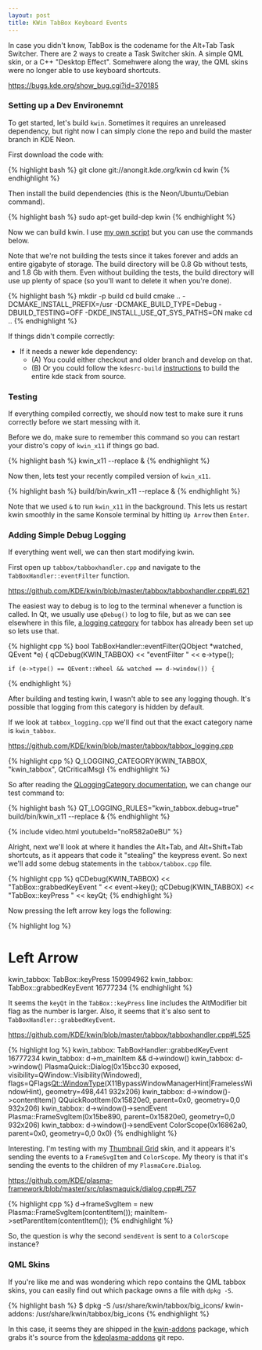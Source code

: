```yaml
---
layout: post
title: KWin TabBox Keyboard Events
---
```


In case you didn't know, TabBox is the codename for the Alt+Tab Task Switcher. There are 2 ways to create a Task Switcher skin. A simple QML skin, or a C++ "Desktop Effect". Somehwere along the way, the QML skins were no longer able to use keyboard shortcuts.

<https://bugs.kde.org/show_bug.cgi?id=370185>

### Setting up a Dev Environemnt

To get started, let's build `kwin`. Sometimes it requires an unreleased dependency, but right now I can simply clone the repo and build the master branch in KDE Neon.

First download the code with:

{% highlight bash %}
git clone git://anongit.kde.org/kwin
cd kwin
{% endhighlight %}

Then install the build dependencies (this is the Neon/Ubuntu/Debian command).

{% highlight bash %}
sudo apt-get build-dep kwin
{% endhighlight %}

Now we can build kwin. I use [my own script](https://gist.github.com/Zren/3f859c267ac1148aaedcf54a9bacb00f) but you can use the commands below.

Note that we're not building the tests since it takes forever and adds an entire gigabyte of storage. The build directory will be 0.8 Gb without tests, and 1.8 Gb with them. Even without building the tests, the build directory will use up plenty of space (so you'll want to delete it when you're done).

{% highlight bash %}
mkdir -p build
cd build
cmake .. -DCMAKE_INSTALL_PREFIX=/usr -DCMAKE_BUILD_TYPE=Debug -DBUILD_TESTING=OFF -DKDE_INSTALL_USE_QT_SYS_PATHS=ON
make
cd ..
{% endhighlight %}

If things didn't compile correctly:

* If it needs a newer kde dependency:
    * (A) You could either checkout and older branch and develop on that.
    * (B) Or you could follow the `kdesrc-build` [instructions](https://community.kde.org/Guidelines_and_HOWTOs/Build_from_source) to build the entire kde stack from source.

### Testing

If everything compiled correctly, we should now test to make sure it runs correctly before we start messing with it.

Before we do, make sure to remember this command so you can restart your distro's copy of `kwin_x11` if things go bad.

{% highlight bash %}
kwin_x11 --replace &
{% endhighlight %}

Now then, lets test your recently compiled version of `kwin_x11`.

{% highlight bash %}
build/bin/kwin_x11 --replace &
{% endhighlight %}

Note that we used `&` to run `kwin_x11` in the background. This lets us restart kwin smoothly in the same Konsole terminal by hitting `Up Arrow` then `Enter`.

### Adding Simple Debug Logging

If everything went well, we can then start modifying kwin.

First open up `tabbox/tabboxhandler.cpp` and navigate to the `TabBoxHandler::eventFilter` function.

<https://github.com/KDE/kwin/blob/master/tabbox/tabboxhandler.cpp#L621>

The easiest way to debug is to log to the terminal whenever a function is called. In Qt, we usually use `qDebug()` to log to file, but as we can see elsewhere in this file, [a logging category](http://doc.qt.io/qt-5/qloggingcategory.html) for tabbox has already been set up so lets use that.

{% highlight cpp %}
bool TabBoxHandler::eventFilter(QObject *watched, QEvent *e)
{
    qCDebug(KWIN_TABBOX) << "eventFilter " << e->type();

    if (e->type() == QEvent::Wheel && watched == d->window()) {
{% endhighlight %}

After building and testing kwin, I wasn't able to see any logging though. It's possible that logging from this category is hidden by default.

If we look at `tabbox_logging.cpp` we'll find out that the exact category name is `kwin_tabbox`.

<https://github.com/KDE/kwin/blob/master/tabbox/tabbox_logging.cpp>

{% highlight cpp %}
Q_LOGGING_CATEGORY(KWIN_TABBOX, "kwin_tabbox", QtCriticalMsg)
{% endhighlight %}

So after reading the [QLoggingCategory documentation](http://doc.qt.io/qt-5/qloggingcategory.html#logging-rules), we can change our test command to:

{% highlight bash %}
QT_LOGGING_RULES="kwin_tabbox.debug=true" build/bin/kwin_x11 --replace &
{% endhighlight %}

{% include video.html youtubeId="noR582a0eBU" %}

Alright, next we'll look at where it handles the Alt+Tab, and Alt+Shift+Tab shortcuts, as it appears that code it "stealing" the keypress event. So next we'll add some debug statements in the `tabbox/tabbox.cpp` file.

{% highlight cpp %}
qCDebug(KWIN_TABBOX) << "TabBox::grabbedKeyEvent " << event->key();
qCDebug(KWIN_TABBOX) << "TabBox::keyPress " << keyQt;
{% endhighlight %}

Now pressing the left arrow key logs the following:

{% highlight log %}
# Left Arrow
kwin_tabbox: TabBox::keyPress        150994962
kwin_tabbox: TabBox::grabbedKeyEvent  16777234
{% endhighlight %}

It seems the `keyQt` in the `TabBox::keyPress` line includes the AltModifier bit flag as the number is larger. Also, it seems that it's also sent to `TabBoxHandler::grabbedKeyEvent`.

<https://github.com/KDE/kwin/blob/master/tabbox/tabboxhandler.cpp#L525>

{% highlight log %}
kwin_tabbox: TabBoxHandler::grabbedKeyEvent 16777234
kwin_tabbox:     d->m_mainItem && d->window()
kwin_tabbox:     d->window() PlasmaQuick::Dialog(0x15bcc30 exposed, visibility=QWindow::Visibility(Windowed), flags=QFlags<Qt::WindowType>(X11BypassWindowManagerHint|FramelessWindowHint), geometry=498,441 932x206)
kwin_tabbox:     d->window()->contentItem() QQuickRootItem(0x15820e0, parent=0x0, geometry=0,0 932x206)
kwin_tabbox:     d->window()->sendEvent Plasma::FrameSvgItem(0x15be890, parent=0x15820e0, geometry=0,0 932x206)
kwin_tabbox:     d->window()->sendEvent ColorScope(0x16862a0, parent=0x0, geometry=0,0 0x0)
{% endhighlight %}

Interesting. I'm testing with my [Thumbnail Grid](https://github.com/Zren/kwin-tabbox-thumbnail_grid/blob/master/package/contents/ui/main.qml) skin, and it appears it's sending the events to a `FrameSvgItem` and `ColorScope`. My theory is that it's sending the events to the children of my `PlasmaCore.Dialog`.

<https://github.com/KDE/plasma-framework/blob/master/src/plasmaquick/dialog.cpp#L757>

{% highlight cpp %}
d->frameSvgItem = new Plasma::FrameSvgItem(contentItem());
mainItem->setParentItem(contentItem());
{% endhighlight %}

So, the question is why the second `sendEvent` is sent to a `ColorScope` instance?


### QML Skins

If you're like me and was wondering which repo contains the QML tabbox skins, you can easily find out which package owns a file with `dpkg -S`.

{% highlight bash %}
$ dpkg -S /usr/share/kwin/tabbox/big_icons/
kwin-addons: /usr/share/kwin/tabbox/big_icons
{% endhighlight %}

In this case, it seems they are shipped in the [kwin-addons](https://packages.debian.org/stretch/kwin-addons) package, which grabs it's source from the [kdeplasma-addons](https://github.com/KDE/kdeplasma-addons/tree/master/windowswitchers) git repo.

